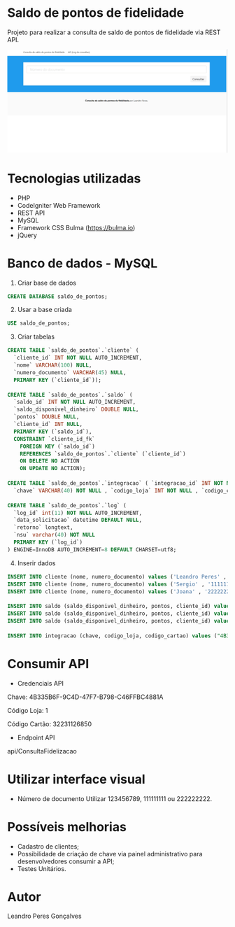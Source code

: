 # Saldo de pontos de fidelidade
Projeto para realizar a consulta de saldo de pontos de fidelidade via REST API.

![Demonstração](imgs/demonstracao.gif?raw=true "Demonstração")

# Tecnologias utilizadas
- PHP
- CodeIgniter Web Framework
- REST API
- MySQL
- Framework CSS Bulma (https://bulma.io)
- jQuery

# Banco de dados - MySQL
1. Criar base de dados
```sql
CREATE DATABASE saldo_de_pontos;
```
2. Usar a base criada
```sql
USE saldo_de_pontos;
```
3. Criar tabelas
```sql
CREATE TABLE `saldo_de_pontos`.`cliente` (
  `cliente_id` INT NOT NULL AUTO_INCREMENT,
  `nome` VARCHAR(100) NULL,
  `numero_documento` VARCHAR(45) NULL,
  PRIMARY KEY (`cliente_id`));

CREATE TABLE `saldo_de_pontos`.`saldo` (
  `saldo_id` INT NOT NULL AUTO_INCREMENT,
  `saldo_disponivel_dinheiro` DOUBLE NULL,
  `pontos` DOUBLE NULL,
  `cliente_id` INT NULL,
  PRIMARY KEY (`saldo_id`),
  CONSTRAINT `cliente_id_fk`
    FOREIGN KEY (`saldo_id`)
    REFERENCES `saldo_de_pontos`.`cliente` (`cliente_id`)
    ON DELETE NO ACTION
    ON UPDATE NO ACTION);

CREATE TABLE `saldo_de_pontos`.`integracao` ( `integracao_id` INT NOT NULL AUTO_INCREMENT , 
  `chave` VARCHAR(40) NOT NULL , `codigo_loja` INT NOT NULL , `codigo_cartao` BIGINT NOT NULL , PRIMARY KEY (`integracao_id`)) ENGINE = InnoDB;

CREATE TABLE `saldo_de_pontos`.`log` (
  `log_id` int(11) NOT NULL AUTO_INCREMENT,
  `data_solicitacao` datetime DEFAULT NULL,
  `retorno` longtext,
  `nsu` varchar(40) NOT NULL
  PRIMARY KEY (`log_id`)
) ENGINE=InnoDB AUTO_INCREMENT=8 DEFAULT CHARSET=utf8;
```
4. Inserir dados
```sql
INSERT INTO cliente (nome, numero_documento) values ('Leandro Peres' , '123456789');
INSERT INTO cliente (nome, numero_documento) values ('Sergio' , '111111111');
INSERT INTO cliente (nome, numero_documento) values ('Joana' , '222222222');

INSERT INTO saldo (saldo_disponivel_dinheiro, pontos, cliente_id) values (50.0, 20, 1);
INSERT INTO saldo (saldo_disponivel_dinheiro, pontos, cliente_id) values (100.0, 40, 2);
INSERT INTO saldo (saldo_disponivel_dinheiro, pontos, cliente_id) values (150.0, 60, 3);

INSERT INTO integracao (chave, codigo_loja, codigo_cartao) values ("4B335B6F-9C4D-47F7-B798-C46FFBC4881A", 1, 32231126850);
```

# Consumir API
- Credenciais API


Chave: 4B335B6F-9C4D-47F7-B798-C46FFBC4881A

Código Loja: 1

Código Cartão: 32231126850 

- Endpoint API


api/ConsultaFidelizacao

# Utilizar interface visual
- Número de documento
Utilizar 123456789, 111111111 ou 222222222.

# Possíveis melhorias
- Cadastro de clientes;
- Possibilidade de criação de chave via painel administrativo para desenvolvedores consumir a API;
- Testes Unitários.

# Autor
Leandro Peres Gonçalves